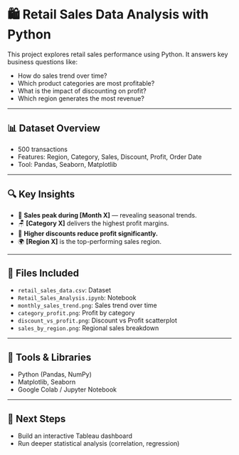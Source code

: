 
# 🛍️ Retail Sales Data Analysis with Python

This project explores retail sales performance using Python. It answers key business questions like:
- How do sales trend over time?
- Which product categories are most profitable?
- What is the impact of discounting on profit?
- Which region generates the most revenue?

---

## 📊 Dataset Overview
- 500 transactions
- Features: Region, Category, Sales, Discount, Profit, Order Date
- Tool: Pandas, Seaborn, Matplotlib

---

## 🔍 Key Insights
- 💸 **Sales peak during [Month X]** — revealing seasonal trends.
- 🪑 **[Category X]** delivers the highest profit margins.
- 🧾 **Higher discounts reduce profit significantly.**
- 🌍 **[Region X]** is the top-performing sales region.

---

## 📂 Files Included
- `retail_sales_data.csv`: Dataset
- `Retail_Sales_Analysis.ipynb`: Notebook
- `monthly_sales_trend.png`: Sales trend over time
- `category_profit.png`: Profit by category
- `discount_vs_profit.png`: Discount vs Profit scatterplot
- `sales_by_region.png`: Regional sales breakdown

---

## 🧰 Tools & Libraries
- Python (Pandas, NumPy)
- Matplotlib, Seaborn
- Google Colab / Jupyter Notebook

---

## 🧠 Next Steps
- Build an interactive Tableau dashboard
- Run deeper statistical analysis (correlation, regression)
